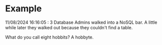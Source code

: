 # Example

<!-- replace-with-date starts -->
11/08/2024 16:16:05 : 3 Database Admins walked into a NoSQL bar. A little while later they walked out because they couldn't find a table.
<!-- replace-with-date ends -->

<!-- replace-with-joke starts -->
What do you call eight hobbits? A hobbyte.
<!-- replace-with-joke ends -->